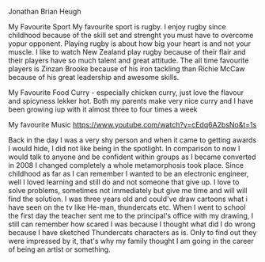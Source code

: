Jonathan Brian Heugh

My Favourite Sport
My favourite sport is rugby. I enjoy rugby since childhood because of the skill set and strenght you must have to overcome yopur opponent. Playing rugby is about how big your heart is and not your muscle. I like to watch New Zealand play rugby because of their flair and their players have so much talent and great attitude. The all time favourite players is Zinzan Brooke because of his iron tackling than Richie McCaw because of his great leadership and awesome skills. 

My Favourite Food
Curry - especially chicken curry, just love the flavour and spicyness lekker hot. Both my parents make very nice curry and I have been growing iup with it almost three to four times a week

My favourite Music
https://www.youtube.com/watch?v=cEdq6A2bsNo&t=1s

Back in the day I was a very shy person and when it came to getting awards I would hide, I did not like being in the spotlight. In comparison to now I would talk to anyone and be confident within groups as I became converted in 2008 I changed completely a whole metamorphosis took place. Since childhood as far as I can remember I wanted to be an electronic engineer, well I loved learning and still do and not someone that give up. I love to solve problems, sometimes not immediately but give me time and will will find the solution. I was three years old and could've draw cartoons what i have seen on the tv like He-man, thundercats etc. When I went to school the first day the teacher sent me to the principal's office with my drawing, I still can remember how scared I was because I thought what did I do wrong because I have sketched Thundercats characters as is. Only to find out they were impressed by it, that's why my family thought I am going in the career of being an artist or something.
